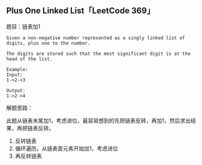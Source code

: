## Plus One Linked List「LeetCode 369」

题目：链表加1

```
Given a non-negative number represented as a singly linked list of digits, plus one to the number.

The digits are stored such that the most significant digit is at the head of the list.

Example:
Input:
1->2->3

Output:
1->2->4
```

解题思路：

此题从链表末尾加1，考虑进位，最容易想到的先把链表反转，再加1，然后求出结果，再把链表反转。

1. 反转链表
2. 循环遍历，从链表首元素开始加1，考虑进位
3. 再反转链表
